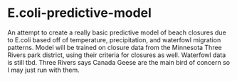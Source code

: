 # E.coli-predictive-model
An attempt to create a really basic predictive model of beach closures due to E.coli based off of temperature, precipitation, and waterfowl migration patterns. 
Model will be trained on closure data from the Minnesota Three Rivers park district, using their criteria for closures as well. 
Waterfowl data is still tbd. Three Rivers says Canada Geese are the main bird of concern so I may just run with them.
